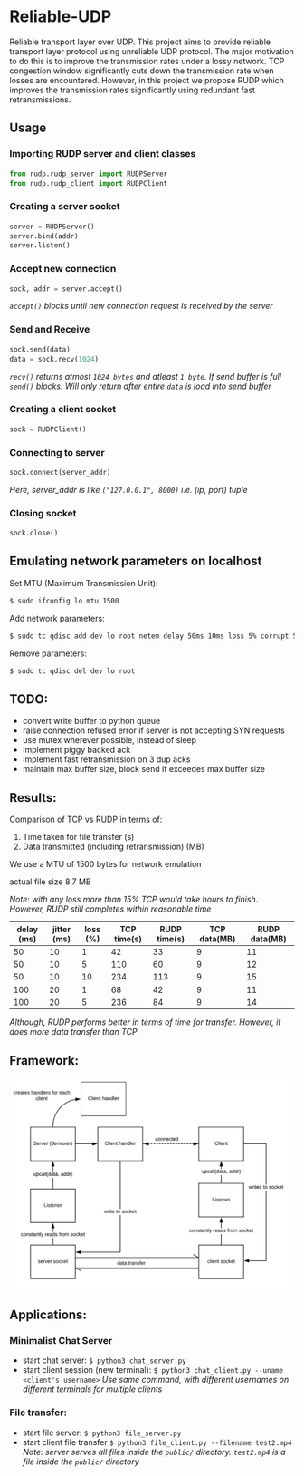 # Reliable-UDP
Reliable transport layer over UDP. This project aims to provide reliable transport layer protocol using unreliable UDP protocol. The major motivation to do this is to improve the transmission rates under a lossy network. TCP congestion window significantly cuts down the transmission rate when losses are encountered. However, in this project we propose RUDP which improves the transmission rates significantly using redundant fast retransmissions.

## Usage

### Importing RUDP server and client classes
``` python
from rudp.rudp_server import RUDPServer
from rudp.rudp_client import RUDPClient
```

### Creating a server socket
``` python
server = RUDPServer()
server.bind(addr)
server.listen()
```

### Accept new connection
``` python
sock, addr = server.accept()
```
*`accept()` blocks until new connection request is received by the server*

### Send and Receive
``` python
sock.send(data)
data = sock.recv(1024)
```
*`recv()` returns atmost `1024 bytes` and atleast `1 byte`.*
*If send buffer is full `send()` blocks. Will only return after entire `data` is load into send buffer*

### Creating a client socket
``` python
sock = RUDPClient()
```

### Connecting to server
``` python
sock.connect(server_addr)
```
*Here, server_addr is like `("127.0.0.1", 8000)` i.e. (ip, port) tuple*

### Closing socket
``` python 
sock.close()
```

## Emulating network parameters on localhost
Set MTU (Maximum Transmission Unit):
``` bash
$ sudo ifconfig lo mtu 1500
```

Add network parameters:
``` bash
$ sudo tc qdisc add dev lo root netem delay 50ms 10ms loss 5% corrupt 5% duplicate 1%
```

Remove parameters:
``` bash
$ sudo tc qdisc del dev lo root
```

## TODO:
- convert write buffer to python queue
- raise connection refused error if server is not accepting SYN requests
- use mutex wherever possible, instead of sleep
- implement piggy backed ack
- implement fast retransmission on 3 dup acks
- maintain max buffer size, block send if exceedes max buffer size

## Results:

Comparison of TCP vs RUDP in terms of:
1. Time taken for file transfer (s)
2. Data transmitted (including retransmission) (MB)

We use a MTU of 1500 bytes for network emulation

actual file size 8.7 MB

*Note: with any loss more than 15% TCP would take hours to finish. However, RUDP still completes within reasonable time*

delay (ms) | jitter (ms) | loss (%) | TCP time(s) | RUDP time(s) | TCP data(MB) | RUDP data(MB)
-----------|-------------|----------|-------------|--------------|--------------|----------------
   50      |    10       |     1    |     42      |    33        |     9        |      11
   50      |    10       |     5    |    110      |    60        |     9        |      12
   50      |    10       |    10    |    234      |   113        |     9        |      15
  100      |    20       |     1    |     68      |    42        |     9        |      11
  100      |    20       |     5    |    236      |    84        |     9        |      14

*Although, RUDP performs better in terms of time for transfer. However, it does more data transfer than TCP*

## Framework:

<img src="plots/rudp-framework.png?raw=true" width="800">

## Applications:

### Minimalist Chat Server
- start chat server: `$ python3 chat_server.py`
- start client session (new terminal): `$ python3 chat_client.py --uname <client's username>`
*Use same command, with different usernames on different terminals for multiple clients*

### File transfer:
- start file server: `$ python3 file_server.py`
- start client file transfer `$ python3 file_client.py --filename test2.mp4`
*Note: server serves all files inside the `public/` directory. `test2.mp4` is a file inside the `public/` directory*

